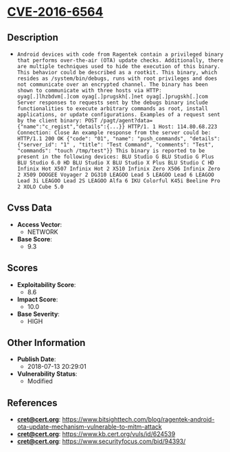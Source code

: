 
# [CVE-2016-6564](https://cve.mitre.org/cgi-bin/cvename.cgi?name=CVE-2016-6564)

## Description

- `Android devices with code from Ragentek contain a privileged binary that performs over-the-air (OTA) update checks. Additionally, there are multiple techniques used to hide the execution of this binary. This behavior could be described as a rootkit. This binary, which resides as /system/bin/debugs, runs with root privileges and does not communicate over an encrypted channel. The binary has been shown to communicate with three hosts via HTTP: oyag[.]lhzbdvm[.]com oyag[.]prugskh[.]net oyag[.]prugskh[.]com Server responses to requests sent by the debugs binary include functionalities to execute arbitrary commands as root, install applications, or update configurations. Examples of a request sent by the client binary: POST /pagt/agent?data={"name":"c_regist","details":{...}} HTTP/1. 1 Host: 114.80.68.223 Connection: Close An example response from the server could be: HTTP/1.1 200 OK {"code": "01", "name": "push_commands", "details": {"server_id": "1" , "title": "Test Command", "comments": "Test", "commands": "touch /tmp/test"}} This binary is reported to be present in the following devices: BLU Studio G BLU Studio G Plus BLU Studio 6.0 HD BLU Studio X BLU Studio X Plus BLU Studio C HD Infinix Hot X507 Infinix Hot 2 X510 Infinix Zero X506 Infinix Zero 2 X509 DOOGEE Voyager 2 DG310 LEAGOO Lead 5 LEAGOO Lead 6 LEAGOO Lead 3i LEAGOO Lead 2S LEAGOO Alfa 6 IKU Colorful K45i Beeline Pro 2 XOLO Cube 5.0`

## Cvss Data

- **Access Vector**:
  - NETWORK
- **Base Score**:
  - 9.3

## Scores

- **Exploitability Score**:
  - 8.6
- **Impact Score**:
  - 10.0
- **Base Severity**:
  - HIGH

## Other Information

- **Publish Date**:
  - 2018-07-13 20:29:01
- **Vulnerability Status**:
  - Modified

## References

- **cret@cert.org**: https://www.bitsighttech.com/blog/ragentek-android-ota-update-mechanism-vulnerable-to-mitm-attack
- **cret@cert.org**: https://www.kb.cert.org/vuls/id/624539
- **cret@cert.org**: https://www.securityfocus.com/bid/94393/
